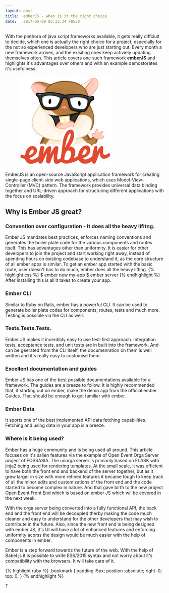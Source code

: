 ```yaml
---
layout: post
title:  emberJS - when is it the right choice
date:   2017-05-09 03:33:34 +0530
---
```


With the plethora of java script frameworks available, it gets really diffciult to decide, which one is actually the right choice for a project, especially for the not so experienced developers who are just starting out. Every month a new framework arrives, and the exisiting ones keep activiely updating themselves often.  This article covers one such framework **emberJS**  and highlights it's advantages over others and with an example demostorates it's usefulness.

<figure>
	<img src="/images/ember-logo.png" style="width:300px">
</figure>

EmberJS is an open-source JavaScript application framework for creating single-page client-side web applications, which uses Model-View-Controller (MVC) pattern. The framework provides universal data binding together and URL-driven approach for structuring different applications with the focus on scalability.


<h2>Why is Ember JS great?</h2>
<h3> Convention over configuration - It does all the heavy lifitng. </h3>
Ember JS  mandates best practices, enforces naming conventions and generates the boiler plate code for the various components and routes itself. This has advantages other than uniformity. It is easier for other developers to join the project and start working right away, instead of spending hours on existing codebase to understand it, as the core structure of all ember apps is similar. To get an ember app started with the basic route, user doesn't has to do much, ember does all the heavy lifting.
{% highlight css %}
	$ ember new my-app
	$ ember server
{% endhighlight %}
After installing this is all it takes to create your app.

<h3>Ember CLI </h3>
Similar to Ruby on Rails, ember has a powerful CLI. It can be used to generate boiler plate codes for components, routes, tests and much more. Testing is possible via the CLI as well.

<h3>Tests.Tests.Tests.</h3>
Ember JS makes it incerdibly easy to use test-first approach. Integration tests, acceptance tests, and unit tests are in built into the framework. And can be geerated from the CLI itself, the documenration on them is well written and it's really easy to customise them.

<h3>Excellent documentation and guides</h3>
Ember JS has one of the best possible documentations available for a framework. The guides are a breeze to follow. It is highly recommended that, if starting out on ember, make the demo app from the official ember Guides. That should be enough to get familiar with ember.

<h3> Ember Data </h3>
It sports one of the best implemented API data fetching capabilities. Fetching and using data in your app is a breeze.
<h3>Where is it being used?</h3>
Ember has a huge community and is being used all around. This article focuses on it's salien features via the example of Open Event Orga Server project of FOSSASIA. The unorga server is primarily based on FLASK with jinja2 being used for rendering templates. At the small scale, it was efficient to have both the front end and backend of the server together, but as it grew larger in size with more refined features it became tough to keep track of all the minor edits and customizations of the front end and the code started to become complex in nature.
And that gave birth to the new project Open Event Front End which is based on ember JS which wil be covered in the next week.

With the orga server being converted into a fully functional API, the back end and the front end will be decoupled therby making the code much cleaner and easy to understand for the other developers that may wish to contribute in the future.
Also, since the new front end is being designed with ember JS, it's UI will have a lot of enhanced features and enforcing uniformity acorss the design would be much easier with the help of components in ember.

Ember is a step forward towards the future of the web. With the help of Babel.js it is possible to write ES6/2015 syntax and not worry about it's compatibility with the browsers. It will take care of it.

{% highlight ruby %}
	.bookmark {
 	  padding :5px;
 	  position :absolute;
 	  right :0;
 	  top: 0;
 	  }
{% endhighlight %}

T